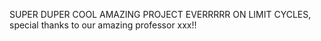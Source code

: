 SUPER DUPER COOL AMAZING PROJECT EVERRRRR ON LIMIT CYCLES, special thanks to our amazing professor xxx!!
